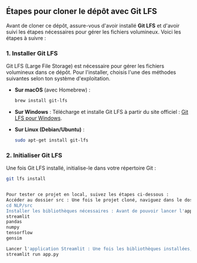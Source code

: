 

## Étapes pour cloner le dépôt avec Git LFS

Avant de cloner ce dépôt, assure-vous d'avoir installé **Git LFS** et d'avoir suivi les étapes nécessaires pour gérer les fichiers volumineux. Voici les étapes à suivre :

### 1. **Installer Git LFS**
   Git LFS (Large File Storage) est nécessaire pour gérer les fichiers volumineux dans ce dépôt. Pour l'installer, choisis l'une des méthodes suivantes selon ton système d'exploitation.

   - **Sur macOS** (avec Homebrew) :
     ```bash
     brew install git-lfs
     ```

   - **Sur Windows** :
     Télécharge et installe Git LFS à partir du site officiel : [Git LFS pour Windows](https://git-lfs.github.com/).

   - **Sur Linux (Debian/Ubuntu)** :
     ```bash
     sudo apt-get install git-lfs
     ```

### 2. **Initialiser Git LFS**
   Une fois Git LFS installé, initialise-le dans votre répertoire Git :

   ```bash
   git lfs install


Pour tester ce projet en local, suivez les étapes ci-dessous :
Accéder au dossier src : Une fois le projet cloné, naviguez dans le dossier src, où se trouve l'application Streamlit, en exécutant :
cd NLP/src
Installer les bibliothèques nécessaires : Avant de pouvoir lancer l'application, vous devez installer les dépendances Python requises:
streamlit
pandas
numpy
tensorflow
gensim

Lancer l'application Streamlit : Une fois les bibliothèques installées, vous pouvez lancer l'application Streamlit en exécutant la commande suivante dans le terminal :
streamlit run app.py




